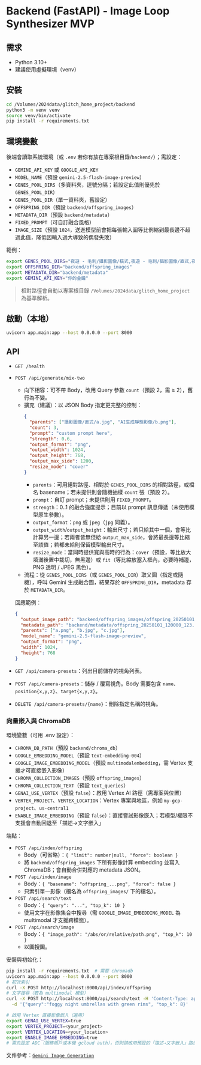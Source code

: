 # Backend (FastAPI) - Image Loop Synthesizer MVP

## 需求
- Python 3.10+
- 建議使用虛擬環境（venv）

## 安裝
```bash
cd /Volumes/2024data/glitch_home_project/backend
python3 -m venv venv
source venv/bin/activate
pip install -r requirements.txt
```

## 環境變數
後端會讀取系統環境（或 `.env` 若你有放在專案根目錄/`backend/`）；需設定：
- `GEMINI_API_KEY` 或 `GOOGLE_API_KEY`
- `MODEL_NAME`（預設 `gemini-2.5-flash-image-preview`）
- `GENES_POOL_DIRS`（多資料夾，逗號分隔；若設定此值則優先於 `GENES_POOL_DIR`）
- `GENES_POOL_DIR`（單一資料夾，舊設定）
- `OFFSPRING_DIR`（預設 `backend/offspring_images`）
- `METADATA_DIR`（預設 `backend/metadata`）
- `FIXED_PROMPT`（可自訂融合風格）
- `IMAGE_SIZE`（預設 `1024`，送進模型前會把每張輸入圖等比例縮到最長邊不超過此值，降低因輸入過大導致的偶發失敗）

範例：
```bash
export GENES_POOL_DIRS="夜遊 - 毛刺/攝影圖像/橫式,夜遊 - 毛刺/攝影圖像/直式,夜遊 - 毛刺/AI生成靜態影像"
export OFFSPRING_DIR="backend/offspring_images"
export METADATA_DIR="backend/metadata"
export GEMINI_API_KEY="你的金鑰"
```

> 相對路徑會自動以專案根目錄 `/Volumes/2024data/glitch_home_project` 為基準解析。

## 啟動（本地）
```bash
uvicorn app.main:app --host 0.0.0.0 --port 8000
```

## API
- `GET /health`
- `POST /api/generate/mix-two`
  - 向下相容：可不帶 Body，改用 Query 參數 `count`（預設 2，需 ≥ 2），舊行為不變。
  - 擴充（建議）：以 JSON Body 指定更完整的控制：
    ```json
    {
      "parents": ["攝影圖像/直式/a.jpg", "AI生成靜態影像/b.png"],
      "count": 3,
      "prompt": "custom prompt here",
      "strength": 0.6,
      "output_format": "png",
      "output_width": 1024,
      "output_height": 768,
      "output_max_side": 1200,
      "resize_mode": "cover"
    }
    ```
    - `parents`：可用絕對路徑、相對於 `GENES_POOL_DIRS` 的相對路徑，或檔名 basename；若未提供則會隨機抽樣 `count` 張（預設 2）。
    - `prompt`：自訂 prompt；未提供則用 `FIXED_PROMPT`。
    - `strength`：0..1 的融合強度提示；目前以 prompt 訊息傳遞（未使用模型原生參數）。
    - `output_format`：`png` 或 `jpeg`（`jpg` 同義）。
    - `output_width`/`output_height`：輸出尺寸；若只給其中一個，會等比計算另一邊；若兩者皆無但給 `output_max_side`，會將最長邊等比縮至該值；若都未給則保留模型輸出尺寸。
    - `resize_mode`：當同時提供寬與高時的行為：`cover`（預設，等比放大填滿後置中裁切，無黑邊）或 `fit`（等比縮放塞入框內，必要時補邊，PNG 透明 / JPEG 黑色）。
  - 流程：從 `GENES_POOL_DIRS`（或 `GENES_POOL_DIR`）取父圖（指定或隨機），呼叫 Gemini 生成融合圖，結果存於 `OFFSPRING_DIR`，metadata 存於 `METADATA_DIR`。

  回應範例：
  ```json
  {
    "output_image_path": "backend/offspring_images/offspring_20250101_120000_123.png",
    "metadata_path": "backend/metadata/offspring_20250101_120000_123.json",
    "parents": ["a.png", "b.jpg", "c.jpg"],
    "model_name": "gemini-2.5-flash-image-preview",
    "output_format": "png",
    "width": 1024,
    "height": 768
  }
  ```
- `GET /api/camera-presets`：列出目前儲存的視角列表。
- `POST /api/camera-presets`：儲存 / 覆寫視角。Body 需要包含 `name`、`position{x,y,z}`、`target{x,y,z}`。
- `DELETE /api/camera-presets/{name}`：刪除指定名稱的視角。

### 向量嵌入與 ChromaDB

環境變數（可用 .env 設定）：
- `CHROMA_DB_PATH`（預設 `backend/chroma_db`）
- `GOOGLE_EMBEDDING_MODEL`（預設 `text-embedding-004`）
- `GOOGLE_IMAGE_EMBEDDING_MODEL`（預設 `multimodalembedding`，需 Vertex 支援才可直接嵌入影像）
- `CHROMA_COLLECTION_IMAGES`（預設 `offspring_images`）
- `CHROMA_COLLECTION_TEXT`（預設 `text_queries`）
- `GENAI_USE_VERTEX`（預設 `false`）：啟用 Vertex AI 路徑（需專案與位置）
- `VERTEX_PROJECT`、`VERTEX_LOCATION`：Vertex 專案與地區，例如 `my-gcp-project`、`us-central1`
- `ENABLE_IMAGE_EMBEDDING`（預設 `false`）：直接嘗試影像嵌入；若模型/權限不支援會自動回退至「描述→文字嵌入」

端點：
- `POST /api/index/offspring`
  - Body（可省略）：`{ "limit": number|null, "force": boolean }`
  - 將 `backend/offspring_images` 下所有影像計算 embedding 並寫入 ChromaDB；會自動合併對應的 metadata JSON。
- `POST /api/index/image`
  - Body：`{ "basename": "offspring_...png", "force": false }`
  - 只索引單一影像（檔名為 `offspring_images/` 下的檔名）。
- `POST /api/search/text`
  - Body：`{ "query": "...", "top_k": 10 }`
  - 使用文字在影像集合中搜尋（需 `GOOGLE_IMAGE_EMBEDDING_MODEL` 為 multimodal 才支援跨模態）。
- `POST /api/search/image`
  - Body：`{ "image_path": "/abs/or/relative/path.png", "top_k": 10 }`
  - 以圖搜圖。

安裝與初始化：
```bash
pip install -r requirements.txt  # 需要 chromadb
uvicorn app.main:app --host 0.0.0.0 --port 8000
# 初次索引
curl -X POST http://localhost:8000/api/index/offspring
# 文字搜尋（若為 multimodal 模型）
curl -X POST http://localhost:8000/api/search/text -H 'Content-Type: application/json' \
  -d '{"query":"foggy night umbrellas with green rims", "top_k": 8}'

# 啟用 Vertex 直接影像嵌入（選用）
export GENAI_USE_VERTEX=true
export VERTEX_PROJECT=<your_project>
export VERTEX_LOCATION=<your_location>
export ENABLE_IMAGE_EMBEDDING=true
# 需先設定 ADC（服務帳戶或本機 gcloud auth），否則請改用預設的「描述→文字嵌入」路徑
```

文件參考：[`Gemini Image Generation`](https://ai.google.dev/gemini-api/docs/image-generation)
